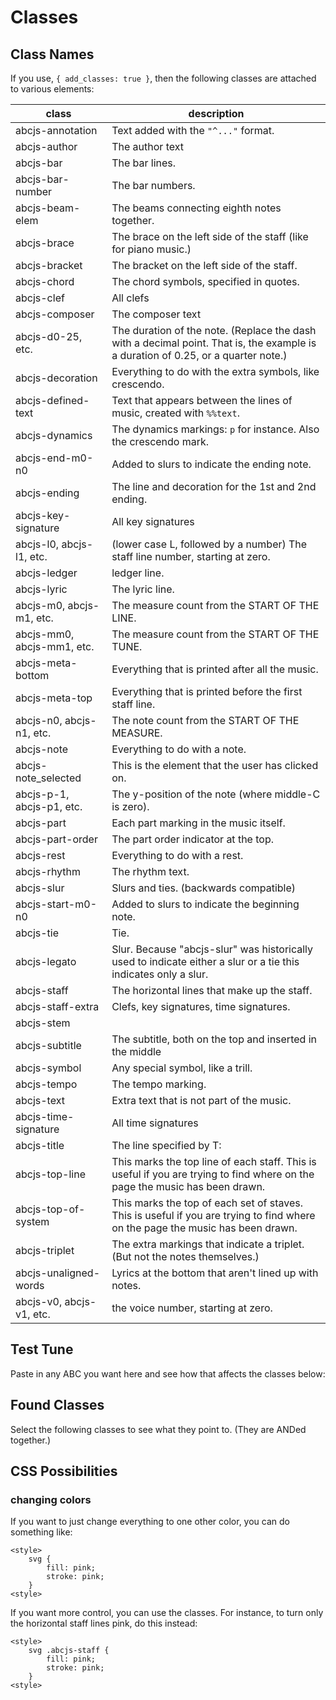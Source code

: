# Classes

## Class Names

If you use, `{ add_classes: true }`, then the following classes are attached to various elements:

| class | description |
| ------------- | ----------- |
| abcjs-annotation | Text added with the `"^..."` format. |
| abcjs-author | The author text |
| abcjs-bar | The bar lines. |
| abcjs-bar-number | The bar numbers. |
| abcjs-beam-elem | The beams connecting eighth notes together. |
| abcjs-brace | The brace on the left side of the staff (like for piano music.) |
| abcjs-bracket | The bracket on the left side of the staff. |
| abcjs-chord | The chord symbols, specified in quotes. |
| abcjs-clef | All clefs |
| abcjs-composer | The composer text |
| abcjs-d0-25, etc. | The duration of the note. (Replace the dash with a decimal point. That is, the example is a duration of 0.25, or a quarter note.) |
| abcjs-decoration | Everything to do with the extra symbols, like crescendo. |
| abcjs-defined-text | Text that appears between the lines of music, created with `%%text`. |
| abcjs-dynamics | The dynamics markings: `p` for instance. Also the crescendo mark. |
| abcjs-end-m0-n0 | Added to slurs to indicate the ending note. |
| abcjs-ending | The line and decoration for the 1st and 2nd ending. |
| abcjs-key-signature | All key signatures |
| abcjs-l0, abcjs-l1, etc. | (lower case L, followed by a number) The staff line number, starting at zero. | 
| abcjs-ledger | ledger line. |
| abcjs-lyric | The lyric line. |
| abcjs-m0, abcjs-m1, etc. | The measure count from the START OF THE LINE. |
| abcjs-mm0, abcjs-mm1, etc. | The measure count from the START OF THE TUNE. |
| abcjs-meta-bottom | Everything that is printed after all the music. |
| abcjs-meta-top | Everything that is printed before the first staff line. |
| abcjs-n0, abcjs-n1, etc. | The note count from the START OF THE MEASURE. |
| abcjs-note | Everything to do with a note. |
| abcjs-note_selected | This is the element that the user has clicked on. |
| abcjs-p-1, abcjs-p1, etc. | The y-position of the note (where middle-C is zero). |
| abcjs-part | Each part marking in the music itself. |
| abcjs-part-order | The part order indicator at the top. |
| abcjs-rest | Everything to do with a rest. |
| abcjs-rhythm | The rhythm text. |
| abcjs-slur | Slurs and ties. (backwards compatible) |
| abcjs-start-m0-n0 | Added to slurs to indicate the beginning note. |
| abcjs-tie | Tie. |
| abcjs-legato | Slur. Because "abcjs-slur" was historically used to indicate either a slur or a tie this indicates only a slur. |
| abcjs-staff  | The horizontal lines that make up the staff. |
| abcjs-staff-extra | Clefs, key signatures, time signatures. |
| abcjs-stem | |
| abcjs-subtitle | The subtitle, both on the top and inserted in the middle |
| abcjs-symbol | Any special symbol, like a trill. |
| abcjs-tempo | The tempo marking. |
| abcjs-text | Extra text that is not part of the music. |
| abcjs-time-signature | All time signatures |
| abcjs-title | The line specified by T: |
| abcjs-top-line | This marks the top line of each staff. This is useful if you are trying to find where on the page the music has been drawn. |
| abcjs-top-of-system | This marks the top of each set of staves. This is useful if you are trying to find where on the page the music has been drawn. |
| abcjs-triplet | The extra markings that indicate a triplet. (But not the notes themselves.) |
| abcjs-unaligned-words | Lyrics at the bottom that aren't lined up with notes. |
| abcjs-v0, abcjs-v1, etc. | the voice number, starting at zero. |

## Test Tune

Paste in any ABC you want here and see how that affects the classes below:

<example-tune-book :callbacks="callbacks" :tune-id="32"></example-tune-book>

<script>
	export default {
		mounted() {
			setTimeout(() => {
				this.callbacks = [this.$refs.foundClasses];
			}, 500);
		},
		data() {
			return {
				callbacks: [],
			};
		},
	}
</script>

## Found Classes

Select the following classes to see what they point to. (They are ANDed together.)

<found-classes ref="foundClasses" target="#paper"></found-classes>

## CSS Possibilities

### changing colors

If you want to just change everything to one other color, you can do something like:
```
<style>
    svg {
        fill: pink;
        stroke: pink;
    }
<style>
```
If you want more control, you can use the classes. For instance, to turn only the horizontal staff lines pink, do this instead:
```
<style>
    svg .abcjs-staff {
        fill: pink;
        stroke: pink;
    }
<style>
```
